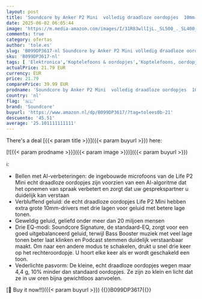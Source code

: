 ```yaml
---
layout: post
title: 'Soundcore by Anker P2 Mini  volledig draadloze oordopjes  10mm-drivers met veel bas  aangepaste EQ  Bluetooth 5.2  32u speeltijd  USB-C voor snelladen  klein formaat voor pendelen  werk Zwart '
date: 2025-06-02 06:05:44
image: 'https://m.media-amazon.com/images/I/31R83wllIjL._SL500_._SL400_.jpg'
comments: true
category: ofertas
author: 'tole.es'
slug: 'B099DP3617-nl Soundcore by Anker P2 Mini volledig draadloze oordopjes...'
sku: 'B099DP3617-nl'
tags: [ 'Elektronica','Koptelefoons & oordopjes','Koptelefoons, oordopjes & accessoires','Oordopjes','soundcore','🇳🇱', ]
actualPrice: 21.79 EUR
currency: EUR
price: 21.79
comparePrice: 39.99 EUR
prodname: 'Soundcore by Anker P2 Mini  volledig draadloze oordopjes  10mm-drivers met veel bas  aangepaste EQ  Bluetooth 5.2  32u speeltijd  USB-C voor snelladen  klein formaat voor pendelen  werk Zwart '
country: 'nl'
flag: '🇳🇱'
brand: 'Soundcore'
buyurl: 'https://www.amazon.nl/dp/B099DP3617/?tag=tolees0b-21'
descuento: '45.51'
average: '25.101111111111'
---
```


There's a deal [{{< param title >}}]({{< param buyurl >}})  here:

[![{{< param prodname >}}]({{< param image >}})]({{< param buyurl >}})

ℹ️:

- Bellen met AI-verbeteringen: de ingebouwde microfoons van de Life P2 Mini echt draadloze oordopjes zijn voorzien van een AI-algoritme dat het opnemen van spraak verbetert en zorgt dat uw gesprekspartner u duidelijk kan verstaan
- Verbluffend geluid: de echt draadloze oordopjes Life P2 Mini hebben extra grote 10mm-drivers met drie lagen voor geluid met betere lage tonen.
- Geweldig geluid, geliefd onder meer dan 20 miljoen mensen
- Drie EQ-modi: Soundcore Signature, de standaard-EQ, zorgt voor een goed uitgebalanceerd geluid, terwijl Bass Booster muziek met veel lage tonen beter laat klinken en Podcast stemmen duidelijk verstaanbaar maakt. Om naar een andere modus te schakelen, drukt u snel drie keer op het rechteroordopje. U hoort elke keer als er wordt geschakeld een toon.
- Vederlichte pasvorm: De kleine, echt draadloze oordopjes wegen maar 4,4 g, 10% minder dan standaard oordopjes. Ze zijn zo klein en licht dat ze in uw oren bijna gewichtloos aanvoelen.

[🛒 Buy it now!!]({{< param buyurl >}})
{{<world>}}B099DP3617{{</world>}}
